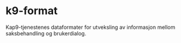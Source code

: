 # k9-format
Kap9-tjenestenes dataformater for utveksling av informasjon mellom saksbehandling og brukerdialog.

